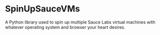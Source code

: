 SpinUpSauceVMs
==============

A Python library used to spin up multiple Sauce Labs virtual machines with whatever operating system and browser your heart desires.
